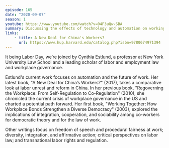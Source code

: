 ```yaml
---
episode: 165
date: "2020-09-07"
season: 1
youtube: https://www.youtube.com/watch?v=04F3uQw-SBA
summary: Discussing the effects of technology and automation on working life, attitudes toward work, entitlements, and social effects
links:
    - title: A New Deal for China's Workers?
      url: https://www.hup.harvard.edu/catalog.php?isbn=9780674971394
---
```

It being Labor Day, we’re joined by Cynthia Estlund, a professor at New York
University Law School and a leading scholar of labor and employment law and
workplace governance.

Estlund's current work focuses on automation and the future of work. Her latest
book, "A New Deal for China’s Workers?" (2017), takes a comparative look at
labor unrest and reform in China. In her previous book, "Regoverning the
Workplace: From Self-Regulation to Co-Regulation" (2010), she chronicled the
current crisis of workplace governance in the US and charted a potential path
forward. Her first book, "Working Together: How Workplace Bonds Strengthen a
Diverse Democracy" (2003), explored the implications of integration,
cooperation, and sociability among co-workers for democratic theory and for the
law of work.

Other writings focus on freedom of speech and procedural fairness at work;
diversity, integration, and affirmative action; critical perspectives on labor
law; and transnational labor rights and regulation.
